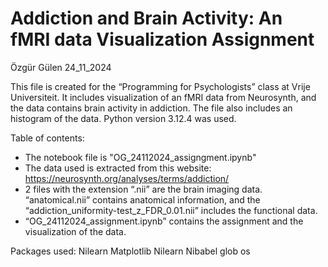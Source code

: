 # Addiction and Brain Activity: An fMRI data Visualization Assignment
Özgür Gülen
24_11_2024


This file is created for the “Programming for Psychologists” class at Vrije Universiteit. It includes visualization of an fMRI data from Neurosynth, and the data contains brain activity in addiction. The file also includes an histogram of the data. Python version 3.12.4 was used.

Table of contents:

- The notebook file is "OG_24112024_assigngment.ipynb"
- The data used is extracted from this website: https://neurosynth.org/analyses/terms/addiction/
- 2 files with the extension “.nii” are the brain imaging data. “anatomical.nii” contains anatomical information, and the “addiction_uniformity-test_z_FDR_0.01.nii” includes the functional data. 
- “OG_24112024_assignment.ipynb” contains the assignment and the visualization of the data. 

Packages used:
Nilearn
Matplotlib
Nilearn
Nibabel
glob
os
